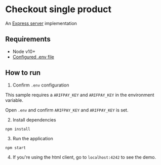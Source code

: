 # Checkout single product
An [Express server](http://expressjs.com) implementation

## Requirements
* Node v10+
* [Configured .env file](../../README.md)

## How to run

1. Confirm `.env` configuration

This sample requires a `ARIFPAY_KEY` and  `ARIFPAY_KEY` in the environment variable.

Open `.env` and confirm `ARIFPAY_KEY` and `ARIFPAY_KEY` is set.


2. Install dependencies

```
npm install
```

3. Run the application

```
npm start
```

4. If you're using the html client, go to `localhost:4242` to see the demo.
